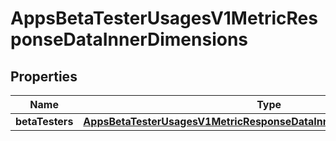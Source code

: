 

# AppsBetaTesterUsagesV1MetricResponseDataInnerDimensions


## Properties

| Name | Type | Description | Notes |
|------------ | ------------- | ------------- | -------------|
|**betaTesters** | [**AppsBetaTesterUsagesV1MetricResponseDataInnerDimensionsBetaTesters**](AppsBetaTesterUsagesV1MetricResponseDataInnerDimensionsBetaTesters.md) |  |  [optional] |



